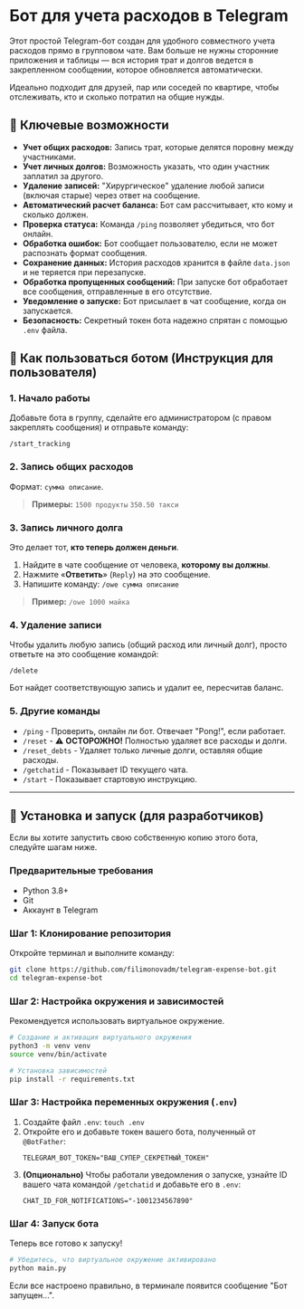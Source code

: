 # Бот для учета расходов в Telegram

Этот простой Telegram-бот создан для удобного совместного учета расходов прямо в групповом чате. Вам больше не нужны сторонние приложения и таблицы — вся история трат и долгов ведется в закрепленном сообщении, которое обновляется автоматически.

Идеально подходит для друзей, пар или соседей по квартире, чтобы отслеживать, кто и сколько потратил на общие нужды.

## 🚀 Ключевые возможности

*   **Учет общих расходов:** Запись трат, которые делятся поровну между участниками.
*   **Учет личных долгов:** Возможность указать, что один участник заплатил за другого.
*   **Удаление записей:** "Хирургическое" удаление любой записи (включая старые) через ответ на сообщение.
*   **Автоматический расчет баланса:** Бот сам рассчитывает, кто кому и сколько должен.
*   **Проверка статуса:** Команда `/ping` позволяет убедиться, что бот онлайн.
*   **Обработка ошибок:** Бот сообщает пользователю, если не может распознать формат сообщения.
*   **Сохранение данных:** История расходов хранится в файле `data.json` и не теряется при перезапуске.
*   **Обработка пропущенных сообщений:** При запуске бот обработает все сообщения, отправленные в его отсутствие.
*   **Уведомление о запуске:** Бот присылает в чат сообщение, когда он запускается.
*   **Безопасность:** Секретный токен бота надежно спрятан с помощью `.env` файла.

## 🤖 Как пользоваться ботом (Инструкция для пользователя)

### 1. Начало работы
Добавьте бота в группу, сделайте его администратором (с правом закреплять сообщения) и отправьте команду:
```
/start_tracking
```

### 2. Запись общих расходов
Формат: `сумма описание`.
> **Примеры:**
> `1500 продукты`
> `350.50 такси`

### 3. Запись личного долга
Это делает тот, **кто теперь должен деньги**.

1.  Найдите в чате сообщение от человека, **которому вы должны**.
2.  Нажмите «**Ответить**» (`Reply`) на это сообщение.
3.  Напишите команду: `/owe сумма описание`

> **Пример:** `/owe 1000 майка`

### 4. Удаление записи
Чтобы удалить любую запись (общий расход или личный долг), просто ответьте на это сообщение командой:
```
/delete
```
Бот найдет соответствующую запись и удалит ее, пересчитав баланс.

### 5. Другие команды
*   `/ping` - Проверить, онлайн ли бот. Отвечает "Pong!", если работает.
*   `/reset` - ⚠️ **ОСТОРОЖНО!** Полностью удаляет все расходы и долги.
*   `/reset_debts` - Удаляет только личные долги, оставляя общие расходы.
*   `/getchatid` - Показывает ID текущего чата.
*   `/start` - Показывает стартовую инструкцию.

---

## 🔧 Установка и запуск (для разработчиков)

Если вы хотите запустить свою собственную копию этого бота, следуйте шагам ниже.

### Предварительные требования
*   Python 3.8+
*   Git
*   Аккаунт в Telegram

### Шаг 1: Клонирование репозитория
Откройте терминал и выполните команду:
```bash
git clone https://github.com/filimonovadm/telegram-expense-bot.git
cd telegram-expense-bot
```

### Шаг 2: Настройка окружения и зависимостей
Рекомендуется использовать виртуальное окружение.

```bash
# Создание и активация виртуального окружения
python3 -m venv venv
source venv/bin/activate

# Установка зависимостей
pip install -r requirements.txt
```

### Шаг 3: Настройка переменных окружения (`.env`)
1.  Создайте файл `.env`: `touch .env`
2.  Откройте его и добавьте токен вашего бота, полученный от `@BotFather`:
    ```
    TELEGRAM_BOT_TOKEN="ВАШ_СУПЕР_СЕКРЕТНЫЙ_ТОКЕН"
    ```
3.  **(Опционально)** Чтобы работали уведомления о запуске, узнайте ID вашего чата командой `/getchatid` и добавьте его в `.env`:
    ```
    CHAT_ID_FOR_NOTIFICATIONS="-1001234567890"
    ```

### Шаг 4: Запуск бота
Теперь все готово к запуску!
```bash
# Убедитесь, что виртуальное окружение активировано
python main.py
```
Если все настроено правильно, в терминале появится сообщение "Бот запущен...".
